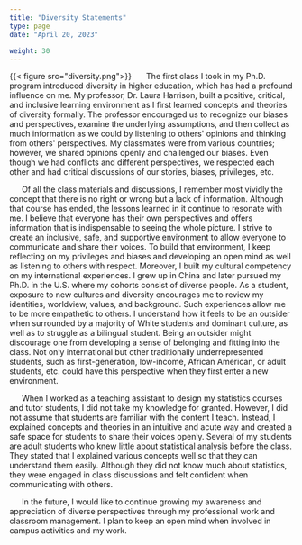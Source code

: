 ```yaml
---
title: "Diversity Statements" 
type: page
date: "April 20, 2023"

weight: 30
---
```


{{< figure src="diversity.png">}}
    The first class I took in my Ph.D. program introduced diversity in higher education, which has had a profound influence on me. My professor, Dr. Laura Harrison, built a positive, critical, and inclusive learning environment as I first learned concepts and theories of diversity formally. The professor encouraged us to recognize our biases and perspectives, examine the underlying assumptions, and then collect as much information as we could by listening to others' opinions and thinking from others' perspectives. My classmates were from various countries; however, we shared opinions openly and challenged our biases. Even though we had conflicts and different perspectives, we respected each other and had critical discussions of our stories, biases, privileges, etc.

    Of all the class materials and discussions, I remember most vividly the concept that there is no right or wrong but a lack of information. Although that course has ended, the lessons learned in it continue to resonate with me. I believe that everyone has their own perspectives and offers information that is indispensable to seeing the whole picture. I strive to create an inclusive, safe, and supportive environment to allow everyone to communicate and share their voices. To build that environment, I keep reflecting on my privileges and biases and developing an open mind as well as listening to others with respect. Moreover, I built my cultural competency on my international experiences. I grew up in China and later pursued my Ph.D. in the U.S. where my cohorts consist of diverse people. As a student, exposure to new cultures and diversity encourages me to review my identities, worldview, values, and background. Such experiences allow me to be more empathetic to others. I understand how it feels to be an outsider when surrounded by a majority of White students and dominant culture, as well as to struggle as a bilingual student. Being an outsider might discourage one from developing a sense of belonging and fitting into the class. Not only international but other traditionally underrepresented students, such as first-generation, low-income, African American, or adult students, etc. could have this perspective when they first enter a new environment.

    When I worked as a teaching assistant to design my statistics courses and tutor students, I did not take my knowledge for granted. However, I did not assume that students are familiar with the content I teach. Instead, I explained concepts and theories in an intuitive and acute way and created a safe space for students to share their voices openly. Several of my students are adult students who knew little about statistical analysis before the class. They stated that I explained various concepts well so that they can understand them easily. Although they did not know much about statistics, they were engaged in class discussions and felt confident when communicating with others.

    In the future, I would like to continue growing my awareness and appreciation of diverse perspectives through my professional work and classroom management. I plan to keep an open mind when involved in campus activities and my work.

